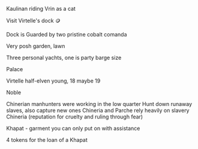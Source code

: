 
Kaulinan riding Vrin as a cat

Visit Virtelle's dock 🪙

Dock is Guarded by two pristine cobalt comanda

Very posh garden, lawn

Three personal yachts, one is party barge size

Palace


Virtelle half-elven
young, 18 maybe 19

Noble

Chinerian manhunters were working in the low quarter
	Hunt down runaway slaves, also capture new ones
Chineria and Parche rely heavily on slavery
Chineria (reputation for cruelty and ruling through fear)

Khapat - garment you can only put on with assistance

4 tokens for the loan of a Khapat





